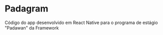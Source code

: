 # Padagram

Código do app desenvolvido em React Native para o programa de estágio "Padawan" da Framework

